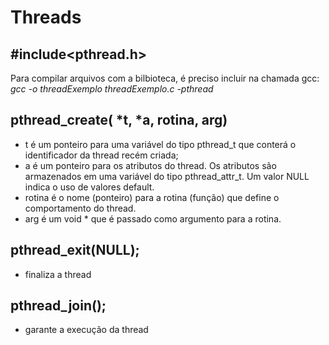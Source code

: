 # Threads

## #include<pthread.h> 
Para compilar arquivos com a bilbioteca, é preciso incluir na chamada gcc: <em>gcc -o threadExemplo threadExemplo.c -pthread </em>

## pthread_create( *t, *a, rotina, arg)
- t é um ponteiro para uma variável do tipo pthread_t que conterá o identificador da thread
recém criada;
- a é um ponteiro para os atributos do thread. Os atributos são armazenados em uma
variável do tipo pthread_attr_t. Um valor NULL indica o uso de valores default. 
- rotina é o nome (ponteiro) para a rotina (função) que define o comportamento do thread.
- arg é um void * que é passado como argumento para a rotina. 

## pthread_exit(NULL);
- finaliza a thread

## pthread_join();
- garante a execução da thread
